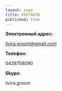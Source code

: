 ```yaml
---
layout: page
title: КОНТАКТЫ
published: true
---
```


**Электронный адрес:**

[ilvira.groom@gmail.com](mailto:ilvira.groom@gmail.com)  

**Телефон:**

0428758090

**Skype:**

ilvira.groom  

